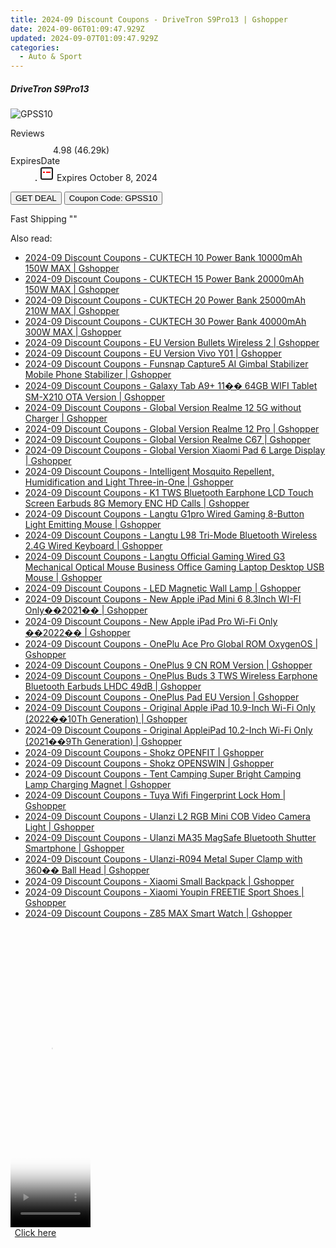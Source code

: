 ```yaml
---
title: 2024-09 Discount Coupons - DriveTron S9Pro13 | Gshopper
date: 2024-09-06T01:09:47.929Z
updated: 2024-09-07T01:09:47.929Z
categories:
  - Auto & Sport
---
```



<div class="max-w-4xl mx-auto grid grid-cols-1 lg:max-w-5xl lg:gap-x-20 lg:grid-cols-2">
  <div class="relative p-3 col-start-1 row-start-1 flex flex-col-reverse rounded-lg bg-gradient-to-t from-black/75 via-black/0 sm:bg-none sm:row-start-2 sm:p-0 lg:row-start-1">
    <h5 class="mt-1 text-lg font-semibold text-white sm:text-slate-900 md:text-2xl dark:sm:text-white">DriveTron S9Pro13</h5>
  </div>
  
  <div class="col-start-1 col-end-3 row-start-1 grid gap-4 sm:mb-6 sm:grid-cols-4 lg:col-start-2 lg:row-span-6 lg:row-end-6 lg:mb-0 lg:gap-6">
      <img src="&quot;&quot;" onClick="javascript:window.open(decodeURIComponent('%22https%3A%2F%2Fwww.shareasale.com%2Fu.cfm%3Fd%3D1118289%26m%3D97331%26u%3D4338022%22'), '_blank');void(0);" alt="GPSS10" class="h-60 w-full rounded-lg object-cover sm:col-span-2 sm:h-52 lg:col-span-full" loading="lazy" />
    
  </div>
  <dl class="row-start-2 mt-4 flex items-center text-xs font-medium sm:row-start-3 sm:mt-1 md:mt-2.5 lg:row-start-2">
    <dt class="sr-only">Reviews</dt>
    <dd class="flex items-center text-indigo-600 dark:text-indigo-400">
      <svg width="24" height="24" fill="none" aria-hidden="true" class="mr-1 stroke-current dark:stroke-indigo-500">
        <path d="m12 5 2 5h5l-4 4 2.103 5L12 16l-5.103 3L9 14l-4-4h5l2-5Z" stroke-width="2" stroke-linecap="round" stroke-linejoin="round" />
      </svg>
      <span>4.98 <span class="font-normal text-slate-400">(46.29k)</span></span>
    </dd>
    <dt class="sr-only">ExpiresDate</dt>
    <dd class="flex items-center">
      <svg width="2" height="2" aria-hidden="true" fill="currentColor" class="mx-3 text-slate-300">
        <circle cx="1" cy="1" r="1" />
      </svg>
      <svg width="24" height="24" viewBox="0 0 24 24" fill="none" stroke="currentColor" stroke-width="2">
        <rect x="3" y="3" width="18" height="18" rx="2" fill="#fff" />
        <path d="M6 10L18 10" stroke="red" stroke-width="2" fill="none" />
        <path d="M10 6L10 18" stroke="#fff" stroke-width="2" fill="none" />
      </svg>
      Expires October 8, 2024    </dd>
  </dl>
  <div class="col-start-1 row-start-3 mt-4 self-center sm:col-start-2 sm:row-span-2 sm:row-start-2 sm:mt-0 lg:col-start-1 lg:row-start-3 lg:row-end-4 lg:mt-6">
    <button type="button" onClick="javascript:window.open(decodeURIComponent('%22https%3A%2F%2Fwww.shareasale.com%2Fu.cfm%3Fd%3D1118289%26m%3D97331%26u%3D4338022%22'), '_blank');void(0);" class="rounded-lg bg-red-600 px-3 py-2 text-sm font-medium leading-6 text-white">GET DEAL</button>
    <button type="button" onClick="javascript:window.open(decodeURIComponent('%22https%3A%2F%2Fwww.shareasale.com%2Fu.cfm%3Fd%3D1118289%26m%3D97331%26u%3D4338022%22'), '_blank');void(0);" class="border-dashed border-2 border-indigo-600 bg-green-100 text-sm leading-6 font-medium py-2 px-3 rounded-lg">Coupon Code: GPSS10</button>
  </div>
  <p class="col-start-1 mt-4 text-sm leading-6 sm:col-span-2 lg:col-span-1 lg:row-start-4 lg:mt-6 dark:text-slate-400">
    Fast Shipping 
""  </p>
</div>
<span class="atpl-alsoreadstyle">Also read:</span>
<div><ul>
<li><a href="https://coupons.techidaily.com/coupon-1118142-share-97331-sale/"><u>2024-09 Discount Coupons - CUKTECH 10 Power Bank 10000mAh 150W MAX | Gshopper</u></a></li>
<li><a href="https://coupons.techidaily.com/coupon-1118143-share-97331-sale/"><u>2024-09 Discount Coupons - CUKTECH 15 Power Bank 20000mAh 150W MAX | Gshopper</u></a></li>
<li><a href="https://coupons.techidaily.com/coupon-1118141-share-97331-sale/"><u>2024-09 Discount Coupons - CUKTECH 20 Power Bank 25000mAh 210W MAX | Gshopper</u></a></li>
<li><a href="https://coupons.techidaily.com/coupon-1118140-share-97331-sale/"><u>2024-09 Discount Coupons - CUKTECH 30 Power Bank 40000mAh 300W MAX | Gshopper</u></a></li>
<li><a href="https://coupons.techidaily.com/coupon-1118139-share-97331-sale/"><u>2024-09 Discount Coupons - EU Version Bullets Wireless 2 | Gshopper</u></a></li>
<li><a href="https://coupons.techidaily.com/coupon-1118070-share-97331-sale/"><u>2024-09 Discount Coupons - EU Version Vivo Y01 | Gshopper</u></a></li>
<li><a href="https://coupons.techidaily.com/coupon-1118083-share-97331-sale/"><u>2024-09 Discount Coupons - Funsnap Capture5 AI Gimbal Stabilizer Mobile Phone Stabilizer | Gshopper</u></a></li>
<li><a href="https://coupons.techidaily.com/coupon-1118072-share-97331-sale/"><u>2024-09 Discount Coupons - Galaxy Tab A9+ 11�� 64GB WIFI Tablet SM-X210 OTA Version | Gshopper</u></a></li>
<li><a href="https://coupons.techidaily.com/coupon-1118066-share-97331-sale/"><u>2024-09 Discount Coupons - Global Version Realme 12 5G without Charger | Gshopper</u></a></li>
<li><a href="https://coupons.techidaily.com/coupon-1118067-share-97331-sale/"><u>2024-09 Discount Coupons - Global Version Realme 12 Pro | Gshopper</u></a></li>
<li><a href="https://coupons.techidaily.com/coupon-1118068-share-97331-sale/"><u>2024-09 Discount Coupons - Global Version Realme C67 | Gshopper</u></a></li>
<li><a href="https://coupons.techidaily.com/coupon-1118082-share-97331-sale/"><u>2024-09 Discount Coupons - Global Version Xiaomi Pad 6 Large Display | Gshopper</u></a></li>
<li><a href="https://coupons.techidaily.com/coupon-1118073-share-97331-sale/"><u>2024-09 Discount Coupons - Intelligent Mosquito Repellent, Humidification and Light Three-in-One | Gshopper</u></a></li>
<li><a href="https://coupons.techidaily.com/coupon-1118074-share-97331-sale/"><u>2024-09 Discount Coupons - K1 TWS Bluetooth Earphone LCD Touch Screen Earbuds 8G Memory ENC HD Calls | Gshopper</u></a></li>
<li><a href="https://coupons.techidaily.com/coupon-1118085-share-97331-sale/"><u>2024-09 Discount Coupons - Langtu G1pro Wired Gaming 8-Button Light Emitting Mouse | Gshopper</u></a></li>
<li><a href="https://coupons.techidaily.com/coupon-1118084-share-97331-sale/"><u>2024-09 Discount Coupons - Langtu L98 Tri-Mode Bluetooth Wireless 2.4G Wired Keyboard | Gshopper</u></a></li>
<li><a href="https://coupons.techidaily.com/coupon-1118086-share-97331-sale/"><u>2024-09 Discount Coupons - Langtu Official Gaming Wired G3 Mechanical Optical Mouse Business Office Gaming Laptop Desktop USB Mouse | Gshopper</u></a></li>
<li><a href="https://coupons.techidaily.com/coupon-1118076-share-97331-sale/"><u>2024-09 Discount Coupons - LED Magnetic Wall Lamp | Gshopper</u></a></li>
<li><a href="https://coupons.techidaily.com/coupon-1118147-share-97331-sale/"><u>2024-09 Discount Coupons - New Apple iPad Mini 6 8.3Inch WI-FI Only��2021�� | Gshopper</u></a></li>
<li><a href="https://coupons.techidaily.com/coupon-1118149-share-97331-sale/"><u>2024-09 Discount Coupons - New Apple iPad Pro Wi-Fi Only ��2022�� | Gshopper</u></a></li>
<li><a href="https://coupons.techidaily.com/coupon-1118145-share-97331-sale/"><u>2024-09 Discount Coupons - OnePlu Ace Pro Global ROM OxygenOS | Gshopper</u></a></li>
<li><a href="https://coupons.techidaily.com/coupon-1118069-share-97331-sale/"><u>2024-09 Discount Coupons - OnePlus 9 CN ROM Version | Gshopper</u></a></li>
<li><a href="https://coupons.techidaily.com/coupon-1118138-share-97331-sale/"><u>2024-09 Discount Coupons - OnePlus Buds 3 TWS Wireless Earphone Bluetooth Earbuds LHDC 49dB | Gshopper</u></a></li>
<li><a href="https://coupons.techidaily.com/coupon-1118071-share-97331-sale/"><u>2024-09 Discount Coupons - OnePlus Pad EU Version | Gshopper</u></a></li>
<li><a href="https://coupons.techidaily.com/coupon-1118148-share-97331-sale/"><u>2024-09 Discount Coupons - Original Apple iPad 10.9-Inch Wi-Fi Only (2022��10Th Generation) | Gshopper</u></a></li>
<li><a href="https://coupons.techidaily.com/coupon-1118146-share-97331-sale/"><u>2024-09 Discount Coupons - Original AppleiPad 10.2-Inch Wi-Fi Only (2021��9Th Generation) | Gshopper</u></a></li>
<li><a href="https://coupons.techidaily.com/coupon-1118150-share-97331-sale/"><u>2024-09 Discount Coupons - Shokz OPENFIT | Gshopper</u></a></li>
<li><a href="https://coupons.techidaily.com/coupon-1118151-share-97331-sale/"><u>2024-09 Discount Coupons - Shokz OPENSWIN | Gshopper</u></a></li>
<li><a href="https://coupons.techidaily.com/coupon-1118075-share-97331-sale/"><u>2024-09 Discount Coupons - Tent Camping Super Bright Camping Lamp Charging Magnet | Gshopper</u></a></li>
<li><a href="https://coupons.techidaily.com/coupon-1118065-share-97331-sale/"><u>2024-09 Discount Coupons - Tuya Wifi Fingerprint Lock Hom | Gshopper</u></a></li>
<li><a href="https://coupons.techidaily.com/coupon-1118081-share-97331-sale/"><u>2024-09 Discount Coupons - Ulanzi L2 RGB Mini COB Video Camera Light | Gshopper</u></a></li>
<li><a href="https://coupons.techidaily.com/coupon-1118080-share-97331-sale/"><u>2024-09 Discount Coupons - Ulanzi MA35 MagSafe Bluetooth Shutter Smartphone | Gshopper</u></a></li>
<li><a href="https://coupons.techidaily.com/coupon-1118079-share-97331-sale/"><u>2024-09 Discount Coupons - Ulanzi-R094 Metal Super Clamp with 360�� Ball Head | Gshopper</u></a></li>
<li><a href="https://coupons.techidaily.com/coupon-1118144-share-97331-sale/"><u>2024-09 Discount Coupons - Xiaomi Small Backpack | Gshopper</u></a></li>
<li><a href="https://coupons.techidaily.com/coupon-1118077-share-97331-sale/"><u>2024-09 Discount Coupons - Xiaomi Youpin FREETIE Sport Shoes | Gshopper</u></a></li>
<li><a href="https://coupons.techidaily.com/coupon-1118078-share-97331-sale/"><u>2024-09 Discount Coupons - Z85 MAX Smart Watch | Gshopper</u></a></li>
</ul></div>

<ins class="adsbygoogle"
      style="display:block"
      data-ad-client="ca-pub-7571918770474297"
      data-ad-slot="8358498916"
      data-ad-format="auto"
      data-full-width-responsive="true"></ins>
<!-- affiliate ads begin -->
<span id="1975503">
					<video width="128" height="480" style="cursor:pointer"
           poster="//a.impactradius-go.com/display-clicktoplayimage/1975503.png"
           onclick="if(!this.playClicked){this.play();this.setAttribute('controls',true);this.playClicked=true;}">
	   <source src="//a.impactradius-go.com/display-ad/22993-1975503">
	   <img src="//a.impactradius-go.com/display-clicktoplayimage/1975503.png" style="border: none; height: 100%; width: 100%; object-fit: contain">
	</video>
	<div style="width:80px;text-align:center"><a href="javascript:window.open(decodeURIComponent('https%3A%2F%2Fhomestyler.sjv.io%2Fc%2F5597632%2F1975503%2F22993'), '_blank');void(0);">Click here</a></div>
</span>
<img height="0" width="0" src="https://imp.pxf.io/i/5597632/1975503/22993" style="position:absolute;visibility:hidden;" border="0" />
<!-- affiliate ads end -->